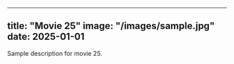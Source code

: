 
---
title: "Movie 25"
image: "/images/sample.jpg"
date: 2025-01-01
---
Sample description for movie 25.
